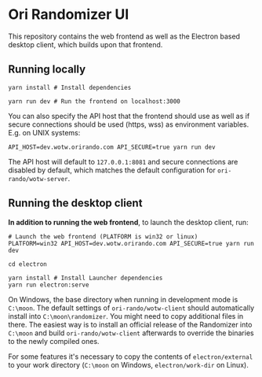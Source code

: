 # Ori Randomizer UI

This repository contains the web frontend as well as the Electron based desktop client, which builds upon that frontend.


## Running locally

```shell
yarn install # Install dependencies

yarn run dev # Run the frontend on localhost:3000
```

You can also specify the API host that the frontend should use as well as if secure connections should be used (https, wss) as environment variables. E.g. on UNIX systems:

```shell
API_HOST=dev.wotw.orirando.com API_SECURE=true yarn run dev
```

The API host will default to `127.0.0.1:8081` and secure connections are disabled by default, which matches the default configuration for `ori-rando/wotw-server`.


## Running the desktop client

**In addition to running the web frontend**, to launch the desktop client, run:

```shell
# Launch the web frontend (PLATFORM is win32 or linux)
PLATFORM=win32 API_HOST=dev.wotw.orirando.com API_SECURE=true yarn run dev

cd electron

yarn install # Install Launcher dependencies
yarn run electron:serve
```

On Windows, the base directory when running in development mode is `C:\moon`. The default settings of `ori-rando/wotw-client` should automatically install into `C:\moon\randomizer`. You might need to copy additional files in there. The easiest way is to install an official release of the Randomizer into `C:\moon` and build `ori-rando/wotw-client` afterwards to override the binaries to the newly compiled ones.

For some features it's necessary to copy the contents of `electron/external` to your work directory (`C:\moon` on Windows, `electron/work-dir` on Linux).
